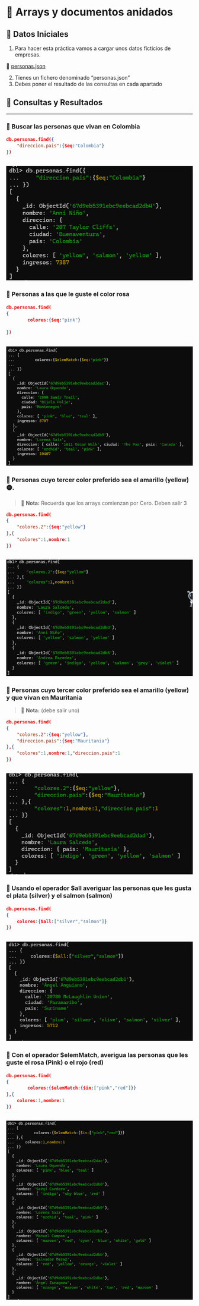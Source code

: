# 📌 Arrays y documentos anidados

## 📂 Datos Iniciales
1. Para hacer esta práctica vamos a cargar unos datos ficticios de empresas.

📁 [personas.json](.././data/personas.json)

2. Tienes un fichero denominado “personas.json”
3. Debes poner el resultado de las consultas en cada apartado

## 🔎 Consultas y Resultados
---
### 🔹 Buscar las personas que vivan en **Colombia**
```json
db.personas.find({
    "direccion.pais":{$eq:"Colombia"}  
})
```
![alt primera](image.png)
---
### 🔹 Personas a las que le guste el color **rosa**
```json
db.personas.find(
{
        colores:{$eq:"pink"}
    
})
```
 ![alt segunda](image-1.png)
---
### 🔹 Personas cuyo **tercer color** preferido sea el **amarillo** (yellow)🟡. 
> 📌 **Nota:** Recuerda que los arrays comienzan por Cero. Deben salir 3
```json
db.personas.find(
{
    "colores.2":{$eq:"yellow"}
},{
    "colores":1,nombre:1
})
```
![alt tercera](image-2.png)
---
### 🔹 Personas cuyo **tercer color** preferido sea el **amarillo** (yellow) y que vivan en **Mauritania** 
> 📌 **Nota:** (debe salir uno)
```json
db.personas.find(
{
    "colores.2":{$eq:"yellow"},
    "direccion.pais":{$eq:"Mauritania"}
},{
    "colores":1,nombre:1,"direccion.pais":1
})
```
![alt cuarta](image-3.png)
---
### 🔹 Usando el operador $all averiguar las personas que les gusta el **plata** (silver) y el **salmon** (salmon)
```json
db.personas.find(
{
    colores:{$all:["silver","salmon"]}
})
```
 ![alt quinta](image-5.png)
---
### 🔹 Con el operador $elemMatch, averigua las personas que les guste el **rosa** (Pink) o el **rojo** (red)
```json
db.personas.find(
{
        colores:{$elemMatch:{$in:["pink","red"]}}
},{
    colores:1,nombre:1
})
```
 ![alt sexta](image-4.png)
---
